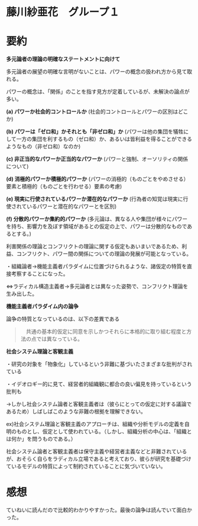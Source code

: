 # 藤川紗亜花　グループ１
# 要約
**多元論者の理論の明確なステートメントに向けて**

多元論者の展望の明確な言明がないことは、パワーの概念の扱われ方から見て取れる。

パワーの概念は、「関係」のことを指す見方が定着しているが、未解決の論点が多い。


**(a)	パワーか社会的コントロールか**
(社会的コントロールとパワーの区別はどこか)

**(b)	パワーは「ゼロ和」かそれとも「非ゼロ和」か**
(パワーは他の集団を犠牲にして一方の集団を利するもの（ゼロ和）か、あるいは皆利益を得ることができるようなもの（非ゼロ和）なのか)

**(c)	非正当的なパワーか正当的なパワーか**
(パワーと強制、オーソリティの関係について)

**(d)	消極的パワーか積極的パワーか**
(パワーの消極的（ものごとをやめさせる）要素と積極的（ものごとを行わせる）要素の考慮)

**(e)	現実に行使されているパワーか潜在的なパワーか**
(行為者の知覚は現実に行使されているパワーと潜在的なパワーとを区別)

**(f)	分散的パワーか集約的パワーか**
(多元論は、異なる人や集団が様々にパワーを持ち、影響力を及ぼす領域があるとの仮定の上で、パワーは分散的なものであるとする。)


利害関係の理論とコンフリクトの理論に関する仮定もあいまいであるため、利益、コンフリクト、パワー間の関係についての理論の発展が可能となっている。

・組織論者→機能主義者パラダイムに位置づけられるような、諸仮定の特質を直接考察することになった。

⇔ラディカル構造主義者→多元論者とは異なった姿勢で、コンフリクト理論を生み出した。


**機能主義者パラダイム内の論争**

論争の特質となっているのは、以下の差異である

>　共通の基本的仮定に同意を示しかつそれらに本格的に取り組む程度と方法の点では異なっている。


**社会システム理論と客観主義**

・研究の対象を「物象化」しているという非難に基づいたさまざまな批判がされている

・イデオロギー的に見て、経営者的組織観に都合の良い偏見を持っているという批判も

→しかし社会システム論者と客観主義者は（彼らにとっての仮定に対する議論であるため）しばしばこのような非難の根拠を理解できない。

ex)社会システム理論と客観主義のアプローチは、組織や分析モデルの定義を自明のものとし、仮定として使われている。（しかし、組織分析の中心は、「組織とは何か」を問うものである。）

社会システム論者と客観主義者は保守主義や経営者主義などと非難されているが、おそらく自らをラディカル立場であると考えており、彼らが研究を基礎づけているモデルの特質によって制約されていることに気づいていない。


# 感想

ていねいに読んだので比較的わかりやすかった。最後の論争は読んでいて面白かった。
